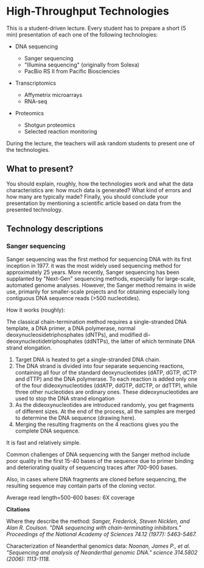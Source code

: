 # High-Throughput Technologies

This is a student-driven lecture. Every student has to prepare a short (5 min) presentation
of each one of the following technologies:

* DNA sequencing

	* Sanger sequencing
	* "Illumina sequencing" (originally from Solexa)
	* PacBio RS II from Pacific Biosciencies

* Transcriptomics

	* Affymetrix microarrays
	* RNA-seq

* Proteomics

	* Shotgun proteomics
	* Selected reaction monitoring


During the lecture, the teachers will ask random students to present one of the technologies.

## What to present?
You should explain, roughly, how the technologies work and what the data characteristics are: 
how much data is generated? What kind of errors and how many are typically made? Finally, 
you should conclude your presentation by mentioning a scientific article based on data from 
the presented technology.

## Technology descriptions

### Sanger sequencing

Sanger sequencing was the first method for sequencing DNA with its first inception in 1977.
it was the most widely used sequencing method for approximately 25 years. More recently, 
Sanger sequencing has been supplanted by "Next-Gen" sequencing methods, especially for large-scale, 
automated genome analyses. However, the Sanger method remains in wide use, primarily for 
smaller-scale projects and for obtaining especially long contiguous DNA sequence reads (>500 nucleotides).

How it works (roughly):

The classical chain-termination method requires a single-stranded DNA template, 
a DNA primer, a DNA polymerase, normal deoxynucleosidetriphosphates (dNTPs), and 
modified di-deoxynucleotidetriphosphates (ddNTPs), the latter of which terminate DNA strand elongation.

1. Target DNA is heated to get a single-stranded DNA chain.
2. The DNA strand is divided into four separate sequencing reactions, containing 
all four of the standard deoxynucleotides (dATP, dGTP, dCTP and dTTP) and the DNA polymerase.
To each reaction is added only one of the four dideoxynucleotides (ddATP, ddGTP, ddCTP, or ddTTP),
while three other nucleotides are ordinary ones. These dideoxynucleotides are used to
stop the DNA strand elongation
3. As the dideoxynucleotides are introduced randomly, you get fragments of different
sizes. At the end of the process, all the samples are merged to determine the DNA
sequence (drawing here).
4. Merging the resulting fragments on the 4 reactions gives you the complete DNA
sequence.

It is fast and relatively simple.

Common challenges of DNA sequencing with the Sanger method include poor quality 
in the first 15-40 bases of the sequence due to primer binding and deteriorating 
quality of sequencing traces after 700-900 bases.

Also, in cases where DNA fragments are cloned before sequencing, the resulting sequence 
may contain parts of the cloning vector.

Average read length=500-600 bases: 6X coverage

**Citations**

Where they describe the method: _Sanger, Frederick, Steven Nicklen, and Alan R. Coulson. "DNA sequencing with chain-terminating inhibitors." Proceedings of the National Academy of Sciences 74.12 (1977): 5463-5467._

Characterization of Neanderthal genomics data: _Noonan, James P., et al. "Sequencing and analysis of Neanderthal genomic DNA." science 314.5802 (2006): 1113-1118._
